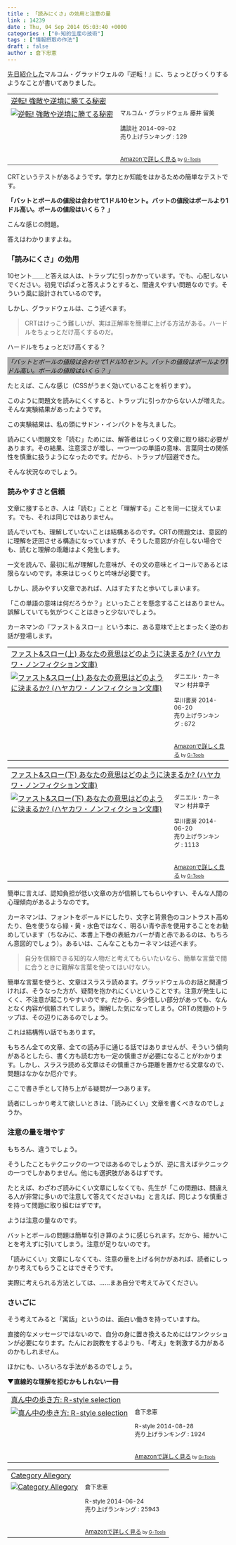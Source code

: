 ```yaml
---
title : 「読みにくさ」の効用と注意の量
link : 14239
date : Thu, 04 Sep 2014 05:03:40 +0000
categories : ["0-知的生産の技術"]
tags : ["情報摂取の作法"]
draft : false
author : 倉下忠憲
---
```


<a href="https://rashita.net/blog/?p=14227" target="_blank">先日紹介した</a>マルコム・グラッドウェルの『逆転！』に、ちょっとびっくりするようなことが書いてありました。

<table  border="0" cellpadding="5"><tr><td colspan="2"><a href="http://www.amazon.co.jp/%E9%80%86%E8%BB%A2-%E5%BC%B7%E6%95%B5%E3%82%84%E9%80%86%E5%A2%83%E3%81%AB%E5%8B%9D%E3%81%A6%E3%82%8B%E7%A7%98%E5%AF%86-%E3%83%9E%E3%83%AB%E3%82%B3%E3%83%A0%E3%83%BB%E3%82%B0%E3%83%A9%E3%83%83%E3%83%89%E3%82%A6%E3%82%A7%E3%83%AB/dp/4062185059%3FSubscriptionId%3D15SMZCTB9V8NGR2TW082%26tag%3Drashita1000-22%26linkCode%3Dxm2%26camp%3D2025%26creative%3D165953%26creativeASIN%3D4062185059" target="_blank">逆転! 強敵や逆境に勝てる秘密</a><img src="http://www.assoc-amazon.jp/e/ir?t=rashita1000-22&l=ur2&o=9" width="1" height="1" style="border: none;" alt="" /></td></tr><tr><td valign="top"><a href="http://www.amazon.co.jp/%E9%80%86%E8%BB%A2-%E5%BC%B7%E6%95%B5%E3%82%84%E9%80%86%E5%A2%83%E3%81%AB%E5%8B%9D%E3%81%A6%E3%82%8B%E7%A7%98%E5%AF%86-%E3%83%9E%E3%83%AB%E3%82%B3%E3%83%A0%E3%83%BB%E3%82%B0%E3%83%A9%E3%83%83%E3%83%89%E3%82%A6%E3%82%A7%E3%83%AB/dp/4062185059%3FSubscriptionId%3D15SMZCTB9V8NGR2TW082%26tag%3Drashita1000-22%26linkCode%3Dxm2%26camp%3D2025%26creative%3D165953%26creativeASIN%3D4062185059" target="_blank"><img src="http://ecx.images-amazon.com/images/I/41OQ3sZwWML._SL160_.jpg" border="0" alt="逆転! 強敵や逆境に勝てる秘密" /></a></td><td valign="top"><font size="-1">マルコム・グラッドウェル 藤井 留美 <br /><br />講談社  2014-09-02<br />売り上げランキング : 129<br /><br /><br /><a href="http://www.amazon.co.jp/%E9%80%86%E8%BB%A2-%E5%BC%B7%E6%95%B5%E3%82%84%E9%80%86%E5%A2%83%E3%81%AB%E5%8B%9D%E3%81%A6%E3%82%8B%E7%A7%98%E5%AF%86-%E3%83%9E%E3%83%AB%E3%82%B3%E3%83%A0%E3%83%BB%E3%82%B0%E3%83%A9%E3%83%83%E3%83%89%E3%82%A6%E3%82%A7%E3%83%AB/dp/4062185059%3FSubscriptionId%3D15SMZCTB9V8NGR2TW082%26tag%3Drashita1000-22%26linkCode%3Dxm2%26camp%3D2025%26creative%3D165953%26creativeASIN%3D4062185059" target="_blank">Amazonで詳しく見る</a></font><font size="-2"> by <a href="http://www.goodpic.com/mt/aws/index.html" >G-Tools</a></font></td></tr></table>

CRTというテストがあるようです。学力とか知能をはかるための簡単なテストです。

<strong>「バットとボールの値段は合わせて1ドル10セント。バットの値段はボールより1ドル高い。ボールの値段はいくら？ 」</strong>

こんな感じの問題。

答えはわかりますよね。

<H3>「読みにくさ」の効用</H3>

10セント＿＿と答えは人は、トラップに引っかかっています。でも、心配しないでください。初見でぱぱっと答えようとすると、間違えやすい問題なのです。そういう風に設計されているのです。

しかし、グラッドウェルは、こう述べます。

<blockquote>CRTはけっこう難しいが、実は正解率を簡単に上げる方法がある。ハードルをちょっとだけ高くするのだ。</blockquote>

ハードルをちょっとだけ高くする？

<div style="color:#111111;background-color:#aaa;"><em>「バットとボールの値段は合わせて1ドル10セント。バットの値段はボールより1ドル高い。ボールの値段はいくら？ 」</em></div>

たとえば、こんな感じ（CSSがうまく効いていることを祈ります）。

このように問題文を読みにくくすると、トラップに引っかからない人が増えた。そんな実験結果があったようです。

この実験結果は、私の頭にサドン・インパクトを与えました。

読みにくい問題文を「読む」ためには、解答者はじっくり文章に取り組む必要があります。その結果、注意深さが増し、一つ一つの単語の意味、言葉同士の関係性を慎重に扱うようになったのです。だから、トラップが回避できた。

そんな状況なのでしょう。

<H3>読みやすさと信頼</H3>

文章に接するとき、人は「読む」ことと「理解する」ことを同一に捉えています。でも、それは同じではありません。

読んでいても、理解していないことは結構あるのです。CRTの問題文は、意図的に理解を迂回させる構造になっていますが、そうした意図が介在しない場合でも、読むと理解の乖離はよく発生します。

一文を読んで、最初に私が理解した意味が、その文の意味とイコールであるとは限らないのです。本来はじっくりと吟味が必要です。

しかし、読みやすい文章であれば、人はすたすたと歩いてしまいます。

「この単語の意味は何だろうか？」といったことを懸念することはありません。誤解していても気がつくことはきっと少ないでしょう。

カーネマンの『ファスト＆スロー』という本に、ある意味で上とまったく逆のお話が登場します。

<table  border="0" cellpadding="5"><tr><td colspan="2"><a href="http://www.amazon.co.jp/%E3%83%95%E3%82%A1%E3%82%B9%E3%83%88-%E3%82%B9%E3%83%AD%E3%83%BC-%E4%B8%8A-%E3%81%82%E3%81%AA%E3%81%9F%E3%81%AE%E6%84%8F%E6%80%9D%E3%81%AF%E3%81%A9%E3%81%AE%E3%82%88%E3%81%86%E3%81%AB%E6%B1%BA%E3%81%BE%E3%82%8B%E3%81%8B-%E3%83%8F%E3%83%A4%E3%82%AB%E3%83%AF%E3%83%BB%E3%83%8E%E3%83%B3%E3%83%95%E3%82%A3%E3%82%AF%E3%82%B7%E3%83%A7%E3%83%B3%E6%96%87%E5%BA%AB/dp/4150504105%3FSubscriptionId%3D15SMZCTB9V8NGR2TW082%26tag%3Drashita1000-22%26linkCode%3Dxm2%26camp%3D2025%26creative%3D165953%26creativeASIN%3D4150504105" target="_blank">ファスト&スロー(上) あなたの意思はどのように決まるか? (ハヤカワ・ノンフィクション文庫)</a><img src="http://www.assoc-amazon.jp/e/ir?t=rashita1000-22&l=ur2&o=9" width="1" height="1" style="border: none;" alt="" /></td></tr><tr><td valign="top"><a href="http://www.amazon.co.jp/%E3%83%95%E3%82%A1%E3%82%B9%E3%83%88-%E3%82%B9%E3%83%AD%E3%83%BC-%E4%B8%8A-%E3%81%82%E3%81%AA%E3%81%9F%E3%81%AE%E6%84%8F%E6%80%9D%E3%81%AF%E3%81%A9%E3%81%AE%E3%82%88%E3%81%86%E3%81%AB%E6%B1%BA%E3%81%BE%E3%82%8B%E3%81%8B-%E3%83%8F%E3%83%A4%E3%82%AB%E3%83%AF%E3%83%BB%E3%83%8E%E3%83%B3%E3%83%95%E3%82%A3%E3%82%AF%E3%82%B7%E3%83%A7%E3%83%B3%E6%96%87%E5%BA%AB/dp/4150504105%3FSubscriptionId%3D15SMZCTB9V8NGR2TW082%26tag%3Drashita1000-22%26linkCode%3Dxm2%26camp%3D2025%26creative%3D165953%26creativeASIN%3D4150504105" target="_blank"><img src="http://ecx.images-amazon.com/images/I/41w3DrRQq8L._SL160_.jpg" border="0" alt="ファスト&スロー(上) あなたの意思はどのように決まるか? (ハヤカワ・ノンフィクション文庫)" /></a></td><td valign="top"><font size="-1">ダニエル・カーネマン 村井章子 <br /><br />早川書房  2014-06-20<br />売り上げランキング : 672<br /><br /><br /><a href="http://www.amazon.co.jp/%E3%83%95%E3%82%A1%E3%82%B9%E3%83%88-%E3%82%B9%E3%83%AD%E3%83%BC-%E4%B8%8A-%E3%81%82%E3%81%AA%E3%81%9F%E3%81%AE%E6%84%8F%E6%80%9D%E3%81%AF%E3%81%A9%E3%81%AE%E3%82%88%E3%81%86%E3%81%AB%E6%B1%BA%E3%81%BE%E3%82%8B%E3%81%8B-%E3%83%8F%E3%83%A4%E3%82%AB%E3%83%AF%E3%83%BB%E3%83%8E%E3%83%B3%E3%83%95%E3%82%A3%E3%82%AF%E3%82%B7%E3%83%A7%E3%83%B3%E6%96%87%E5%BA%AB/dp/4150504105%3FSubscriptionId%3D15SMZCTB9V8NGR2TW082%26tag%3Drashita1000-22%26linkCode%3Dxm2%26camp%3D2025%26creative%3D165953%26creativeASIN%3D4150504105" target="_blank">Amazonで詳しく見る</a></font><font size="-2"> by <a href="http://www.goodpic.com/mt/aws/index.html" >G-Tools</a></font></td></tr></table>

<table  border="0" cellpadding="5"><tr><td colspan="2"><a href="http://www.amazon.co.jp/%E3%83%95%E3%82%A1%E3%82%B9%E3%83%88-%E3%82%B9%E3%83%AD%E3%83%BC-%E4%B8%8B-%E3%81%82%E3%81%AA%E3%81%9F%E3%81%AE%E6%84%8F%E6%80%9D%E3%81%AF%E3%81%A9%E3%81%AE%E3%82%88%E3%81%86%E3%81%AB%E6%B1%BA%E3%81%BE%E3%82%8B%E3%81%8B-%E3%83%8F%E3%83%A4%E3%82%AB%E3%83%AF%E3%83%BB%E3%83%8E%E3%83%B3%E3%83%95%E3%82%A3%E3%82%AF%E3%82%B7%E3%83%A7%E3%83%B3%E6%96%87%E5%BA%AB/dp/4150504113%3FSubscriptionId%3D15SMZCTB9V8NGR2TW082%26tag%3Drashita1000-22%26linkCode%3Dxm2%26camp%3D2025%26creative%3D165953%26creativeASIN%3D4150504113" target="_blank">ファスト&スロー(下) あなたの意思はどのように決まるか? (ハヤカワ・ノンフィクション文庫)</a><img src="http://www.assoc-amazon.jp/e/ir?t=rashita1000-22&l=ur2&o=9" width="1" height="1" style="border: none;" alt="" /></td></tr><tr><td valign="top"><a href="http://www.amazon.co.jp/%E3%83%95%E3%82%A1%E3%82%B9%E3%83%88-%E3%82%B9%E3%83%AD%E3%83%BC-%E4%B8%8B-%E3%81%82%E3%81%AA%E3%81%9F%E3%81%AE%E6%84%8F%E6%80%9D%E3%81%AF%E3%81%A9%E3%81%AE%E3%82%88%E3%81%86%E3%81%AB%E6%B1%BA%E3%81%BE%E3%82%8B%E3%81%8B-%E3%83%8F%E3%83%A4%E3%82%AB%E3%83%AF%E3%83%BB%E3%83%8E%E3%83%B3%E3%83%95%E3%82%A3%E3%82%AF%E3%82%B7%E3%83%A7%E3%83%B3%E6%96%87%E5%BA%AB/dp/4150504113%3FSubscriptionId%3D15SMZCTB9V8NGR2TW082%26tag%3Drashita1000-22%26linkCode%3Dxm2%26camp%3D2025%26creative%3D165953%26creativeASIN%3D4150504113" target="_blank"><img src="http://ecx.images-amazon.com/images/I/41hWbq-cz2L._SL160_.jpg" border="0" alt="ファスト&スロー(下) あなたの意思はどのように決まるか? (ハヤカワ・ノンフィクション文庫)" /></a></td><td valign="top"><font size="-1">ダニエル・カーネマン 村井章子 <br /><br />早川書房  2014-06-20<br />売り上げランキング : 1113<br /><br /><br /><a href="http://www.amazon.co.jp/%E3%83%95%E3%82%A1%E3%82%B9%E3%83%88-%E3%82%B9%E3%83%AD%E3%83%BC-%E4%B8%8B-%E3%81%82%E3%81%AA%E3%81%9F%E3%81%AE%E6%84%8F%E6%80%9D%E3%81%AF%E3%81%A9%E3%81%AE%E3%82%88%E3%81%86%E3%81%AB%E6%B1%BA%E3%81%BE%E3%82%8B%E3%81%8B-%E3%83%8F%E3%83%A4%E3%82%AB%E3%83%AF%E3%83%BB%E3%83%8E%E3%83%B3%E3%83%95%E3%82%A3%E3%82%AF%E3%82%B7%E3%83%A7%E3%83%B3%E6%96%87%E5%BA%AB/dp/4150504113%3FSubscriptionId%3D15SMZCTB9V8NGR2TW082%26tag%3Drashita1000-22%26linkCode%3Dxm2%26camp%3D2025%26creative%3D165953%26creativeASIN%3D4150504113" target="_blank">Amazonで詳しく見る</a></font><font size="-2"> by <a href="http://www.goodpic.com/mt/aws/index.html" >G-Tools</a></font></td></tr></table>


簡単に言えば、認知負担が低い文章の方が信頼してもらいやすい、そんな人間の心理傾向があるようなのです。

カーネマンは、フォントをボールドにしたり、文字と背景色のコントラスト高めたり、色を使うなら緑・黄・水色ではなく、明るい青や赤を使用することをお勧めしています（ちなみに、本書上下巻の表紙カバーが青と赤であるのは、もちろん意図的でしょう）。あるいは、こんなこともカーネマンは述べます。

<blockquote>自分を信頼できる知的な人物だと考えてもらいたいなら、簡単な言葉で間に合うときに難解な言葉を使ってはいけない。</blockquote>

簡単な言葉を使うと、文章はスラスラ読めます。グラッドウェルのお話と関連づければ、そうなった方が、疑問を抱かれにくいということです。注意が発生しにくく、不注意が起こりやすいのです。だから、多少怪しい部分があっても、なんとなく内容が信頼されてしまう。理解した気になってしまう。CRTの問題のトラップは、その辺りにあるのでしょう。

これは結構怖い話でもあります。

もちろん全ての文章、全ての読み手に通じる話ではありませんが、そういう傾向があるとしたら、書く方も読む方も一定の慎重さが必要になることがわかります。しかし、スラスラ読める文章はその慎重さから距離を置かせる文章なので、問題はなかなか厄介です。

ここで書き手として持ち上がる疑問が一つあります。

読者にしっかり考えて欲しいときは、「読みにくい」文章を書くべきなのでしょうか。

<H3>注意の量を増やす</H3>

もちろん、違うでしょう。

そうしたこともテクニックの一つではあるのでしょうが、逆に言えばテクニックの一つでしかありません。他にも選択肢があるはずです。

たとえば、わざわざ読みにくい文章にしなくても、先生が「この問題は、間違える人が非常に多いので注意して答えてくださいね」と言えば、同じような慎重さを持って問題に取り組むはずです。

ようは注意の量なのです。

バットとボールの問題は簡単な引き算のように感じられます。だから、細かいことを考えずに引いてしまう。注意が足りないのです。

「読みにくい」文章にしなくても、注意の量を上げる何かがあれば、読者にしっかり考えてもらうことはできそうです。

実際に考えられる方法としては、……まあ自分で考えてみてください。

<H3>さいごに</H3>

そう考えてみると「寓話」というのは、面白い働きを持っていますね。

直接的なメッセージではないので、自分の身に置き換えるためにはワンクッションが必要になります。たんにお説教をするよりも、「考え」を刺激する力があるのかもしれません。

ほかにも、いろいろな手法があるのでしょう。

<strong>▼直線的な理解を拒むかもしれない一冊</strong>

<table  border="0" cellpadding="5"><tr><td colspan="2"><a href="http://www.amazon.co.jp/%E7%9C%9F%E3%82%93%E4%B8%AD%E3%81%AE%E6%AD%A9%E3%81%8D%E6%96%B9-R-style-selection-%E5%80%89%E4%B8%8B%E5%BF%A0%E6%86%B2-ebook/dp/B00N4E5L1C%3FSubscriptionId%3D15SMZCTB9V8NGR2TW082%26tag%3Drashita1000-22%26linkCode%3Dxm2%26camp%3D2025%26creative%3D165953%26creativeASIN%3DB00N4E5L1C" target="_blank">真ん中の歩き方: R-style selection</a><img src="http://www.assoc-amazon.jp/e/ir?t=rashita1000-22&l=ur2&o=9" width="1" height="1" style="border: none;" alt="" /></td></tr><tr><td valign="top"><a href="http://www.amazon.co.jp/%E7%9C%9F%E3%82%93%E4%B8%AD%E3%81%AE%E6%AD%A9%E3%81%8D%E6%96%B9-R-style-selection-%E5%80%89%E4%B8%8B%E5%BF%A0%E6%86%B2-ebook/dp/B00N4E5L1C%3FSubscriptionId%3D15SMZCTB9V8NGR2TW082%26tag%3Drashita1000-22%26linkCode%3Dxm2%26camp%3D2025%26creative%3D165953%26creativeASIN%3DB00N4E5L1C" target="_blank"><img src="http://ecx.images-amazon.com/images/I/41vzcsoIw1L._SL160_.jpg" border="0" alt="真ん中の歩き方: R-style selection" /></a></td><td valign="top"><font size="-1">倉下忠憲 <br /><br />R-style  2014-08-28<br />売り上げランキング : 1924<br /><br /><br /><a href="http://www.amazon.co.jp/%E7%9C%9F%E3%82%93%E4%B8%AD%E3%81%AE%E6%AD%A9%E3%81%8D%E6%96%B9-R-style-selection-%E5%80%89%E4%B8%8B%E5%BF%A0%E6%86%B2-ebook/dp/B00N4E5L1C%3FSubscriptionId%3D15SMZCTB9V8NGR2TW082%26tag%3Drashita1000-22%26linkCode%3Dxm2%26camp%3D2025%26creative%3D165953%26creativeASIN%3DB00N4E5L1C" target="_blank">Amazonで詳しく見る</a></font><font size="-2"> by <a href="http://www.goodpic.com/mt/aws/index.html" >G-Tools</a></font></td></tr></table>

<table  border="0" cellpadding="5"><tr><td colspan="2"><a href="http://www.amazon.co.jp/Category-Allegory-%E5%80%89%E4%B8%8B%E5%BF%A0%E6%86%B2-ebook/dp/B00L9UYH7W%3FSubscriptionId%3D15SMZCTB9V8NGR2TW082%26tag%3Drashita1000-22%26linkCode%3Dxm2%26camp%3D2025%26creative%3D165953%26creativeASIN%3DB00L9UYH7W" target="_blank">Category Allegory</a><img src="http://www.assoc-amazon.jp/e/ir?t=rashita1000-22&l=ur2&o=9" width="1" height="1" style="border: none;" alt="" /></td></tr><tr><td valign="top"><a href="http://www.amazon.co.jp/Category-Allegory-%E5%80%89%E4%B8%8B%E5%BF%A0%E6%86%B2-ebook/dp/B00L9UYH7W%3FSubscriptionId%3D15SMZCTB9V8NGR2TW082%26tag%3Drashita1000-22%26linkCode%3Dxm2%26camp%3D2025%26creative%3D165953%26creativeASIN%3DB00L9UYH7W" target="_blank"><img src="http://ecx.images-amazon.com/images/I/41Cht0Cn8mL._SL160_.jpg" border="0" alt="Category Allegory" /></a></td><td valign="top"><font size="-1">倉下忠憲 <br /><br />R-style  2014-06-24<br />売り上げランキング : 25943<br /><br /><br /><a href="http://www.amazon.co.jp/Category-Allegory-%E5%80%89%E4%B8%8B%E5%BF%A0%E6%86%B2-ebook/dp/B00L9UYH7W%3FSubscriptionId%3D15SMZCTB9V8NGR2TW082%26tag%3Drashita1000-22%26linkCode%3Dxm2%26camp%3D2025%26creative%3D165953%26creativeASIN%3DB00L9UYH7W" target="_blank">Amazonで詳しく見る</a></font><font size="-2"> by <a href="http://www.goodpic.com/mt/aws/index.html" >G-Tools</a></font></td></tr></table>



